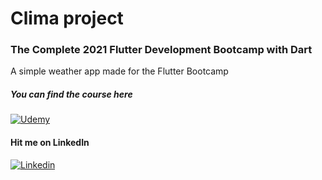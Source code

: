 # Clima project
### The Complete 2021 Flutter Development Bootcamp with Dart

A simple weather app made for the Flutter Bootcamp

##### You can find the course here
[![Udemy](https://img.shields.io/badge/Udemy-EC5252?style=for-the-badge&logo=Udemy&logoColor=white)](https://www.udemy.com/course/flutter-bootcamp-with-dart/)


#### Hit me on LinkedIn
[![Linkedin](https://img.shields.io/badge/LinkedIn-0077B5?style=for-the-badge&logo=linkedin&logoColor=whiteg)](https://www.linkedin.com/in/balazsmakrai/)